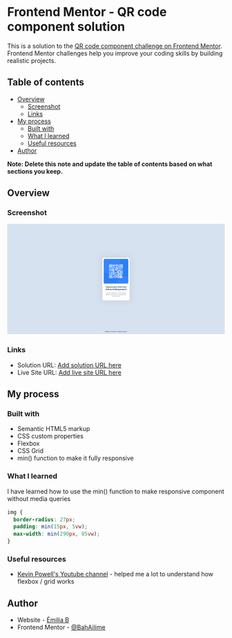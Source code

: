 # Frontend Mentor - QR code component solution

This is a solution to the [QR code component challenge on Frontend Mentor](https://www.frontendmentor.io/challenges/qr-code-component-iux_sIO_H). Frontend Mentor challenges help you improve your coding skills by building realistic projects. 

## Table of contents

- [Overview](#overview)
  - [Screenshot](#screenshot)
  - [Links](#links)
- [My process](#my-process)
  - [Built with](#built-with)
  - [What I learned](#what-i-learned)
  - [Useful resources](#useful-resources)
- [Author](#author)

**Note: Delete this note and update the table of contents based on what sections you keep.**

## Overview

### Screenshot

![](./screenshot-qr.png)

### Links

- Solution URL: [Add solution URL here](https://your-solution-url.com)
- Live Site URL: [Add live site URL here](https://your-live-site-url.com)

## My process

### Built with

- Semantic HTML5 markup
- CSS custom properties
- Flexbox
- CSS Grid
- min() function to make it fully responsive

### What I learned

I have learned how to use the min() function to make responsive component without media queries

```css
img {
  border-radius: 27px;
  padding: min(15px, 5vw);
  max-width: min(290px, 85vw);
}
```

### Useful resources

- [Kevin Powell's Youtube channel](https://www.youtube.com/kevinpowell) - helped me a lot to understand how flexbox / grid works

## Author

- Website - [Émilia B](miliab.com)
- Frontend Mentor - [@BahAilime](https://www.frontendmentor.io/profile/yourusername)
